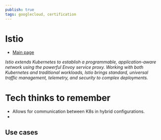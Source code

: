```yaml
---
publish: true
tags: googlecloud, certification
---
```


# Istio
- [Main page](https://istio.io/)

*Istio extends Kubernetes to establish a programmable, application-aware network using the powerful Envoy service proxy. Working with both Kubernetes and traditional workloads, Istio brings standard, universal traffic management, telemetry, and security to complex deployments.*

# Tech thinks to remember
- Allows for communication between K8s in hybrid configurations.
- 


## Use cases
